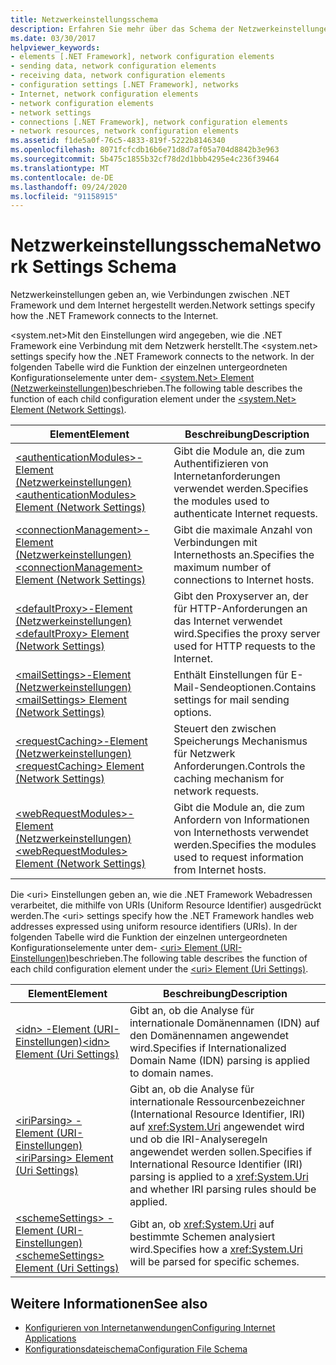 ```yaml
---
title: Netzwerkeinstellungsschema
description: Erfahren Sie mehr über das Schema der Netzwerkeinstellungen, die angeben, wie die .NET Framework eine Verbindung mit dem Internet herstellt und URIs behandelt.
ms.date: 03/30/2017
helpviewer_keywords:
- elements [.NET Framework], network configuration elements
- sending data, network configuration elements
- receiving data, network configuration elements
- configuration settings [.NET Framework], networks
- Internet, network configuration elements
- network configuration elements
- network settings
- connections [.NET Framework], network configuration elements
- network resources, network configuration elements
ms.assetid: f1de5a0f-76c5-4833-819f-5222b8146340
ms.openlocfilehash: 8071fcfcdb16b6e71d8d7af05a704d8842b3e963
ms.sourcegitcommit: 5b475c1855b32cf78d2d1bbb4295e4c236f39464
ms.translationtype: MT
ms.contentlocale: de-DE
ms.lasthandoff: 09/24/2020
ms.locfileid: "91158915"
---
```

# <a name="network-settings-schema"></a><span data-ttu-id="a7908-103">Netzwerkeinstellungsschema</span><span class="sxs-lookup"><span data-stu-id="a7908-103">Network Settings Schema</span></span>

<span data-ttu-id="a7908-104">Netzwerkeinstellungen geben an, wie Verbindungen zwischen .NET Framework und dem Internet hergestellt werden.</span><span class="sxs-lookup"><span data-stu-id="a7908-104">Network settings specify how the .NET Framework connects to the Internet.</span></span>

<span data-ttu-id="a7908-105">\<system.net>Mit den Einstellungen wird angegeben, wie die .NET Framework eine Verbindung mit dem Netzwerk herstellt.</span><span class="sxs-lookup"><span data-stu-id="a7908-105">The \<system.net> settings specify how the .NET Framework connects to the network.</span></span> <span data-ttu-id="a7908-106">In der folgenden Tabelle wird die Funktion der einzelnen untergeordneten Konfigurationselemente unter dem- [ \<system.Net> Element (Netzwerkeinstellungen)](system-net-element-network-settings.md)beschrieben.</span><span class="sxs-lookup"><span data-stu-id="a7908-106">The following table describes the function of each child configuration element under the [\<system.Net> Element (Network Settings)](system-net-element-network-settings.md).</span></span>  
  
|<span data-ttu-id="a7908-107">Element</span><span class="sxs-lookup"><span data-stu-id="a7908-107">Element</span></span>|<span data-ttu-id="a7908-108">Beschreibung</span><span class="sxs-lookup"><span data-stu-id="a7908-108">Description</span></span>|  
|-------------|-----------------|  
|[<span data-ttu-id="a7908-109">\<authenticationModules>-Element (Netzwerkeinstellungen)</span><span class="sxs-lookup"><span data-stu-id="a7908-109">\<authenticationModules> Element (Network Settings)</span></span>](authenticationmodules-element-network-settings.md)|<span data-ttu-id="a7908-110">Gibt die Module an, die zum Authentifizieren von Internetanforderungen verwendet werden.</span><span class="sxs-lookup"><span data-stu-id="a7908-110">Specifies the modules used to authenticate Internet requests.</span></span>|  
|[<span data-ttu-id="a7908-111">\<connectionManagement>-Element (Netzwerkeinstellungen)</span><span class="sxs-lookup"><span data-stu-id="a7908-111">\<connectionManagement> Element (Network Settings)</span></span>](connectionmanagement-element-network-settings.md)|<span data-ttu-id="a7908-112">Gibt die maximale Anzahl von Verbindungen mit Internethosts an.</span><span class="sxs-lookup"><span data-stu-id="a7908-112">Specifies the maximum number of connections to Internet hosts.</span></span>|  
|[<span data-ttu-id="a7908-113">\<defaultProxy>-Element (Netzwerkeinstellungen)</span><span class="sxs-lookup"><span data-stu-id="a7908-113">\<defaultProxy> Element (Network Settings)</span></span>](defaultproxy-element-network-settings.md)|<span data-ttu-id="a7908-114">Gibt den Proxyserver an, der für HTTP-Anforderungen an das Internet verwendet wird.</span><span class="sxs-lookup"><span data-stu-id="a7908-114">Specifies the proxy server used for HTTP requests to the Internet.</span></span>|  
|[<span data-ttu-id="a7908-115">\<mailSettings>-Element (Netzwerkeinstellungen)</span><span class="sxs-lookup"><span data-stu-id="a7908-115">\<mailSettings> Element (Network Settings)</span></span>](mailsettings-element-network-settings.md)|<span data-ttu-id="a7908-116">Enthält Einstellungen für E-Mail-Sendeoptionen.</span><span class="sxs-lookup"><span data-stu-id="a7908-116">Contains settings for mail sending options.</span></span>|  
|[<span data-ttu-id="a7908-117">\<requestCaching>-Element (Netzwerkeinstellungen)</span><span class="sxs-lookup"><span data-stu-id="a7908-117">\<requestCaching> Element (Network Settings)</span></span>](requestcaching-element-network-settings.md)|<span data-ttu-id="a7908-118">Steuert den zwischen Speicherungs Mechanismus für Netzwerk Anforderungen.</span><span class="sxs-lookup"><span data-stu-id="a7908-118">Controls the caching mechanism for network requests.</span></span>|  
|[<span data-ttu-id="a7908-119">\<webRequestModules>-Element (Netzwerkeinstellungen)</span><span class="sxs-lookup"><span data-stu-id="a7908-119">\<webRequestModules> Element (Network Settings)</span></span>](webrequestmodules-element-network-settings.md)|<span data-ttu-id="a7908-120">Gibt die Module an, die zum Anfordern von Informationen von Internethosts verwendet werden.</span><span class="sxs-lookup"><span data-stu-id="a7908-120">Specifies the modules used to request information from Internet hosts.</span></span>|  
  
<span data-ttu-id="a7908-121">Die \<uri> Einstellungen geben an, wie die .NET Framework Webadressen verarbeitet, die mithilfe von URIs (Uniform Resource Identifier) ausgedrückt werden.</span><span class="sxs-lookup"><span data-stu-id="a7908-121">The \<uri> settings specify how the .NET Framework handles web addresses expressed using uniform resource identifiers (URIs).</span></span> <span data-ttu-id="a7908-122">In der folgenden Tabelle wird die Funktion der einzelnen untergeordneten Konfigurationselemente unter dem- [ \<uri> Element (URI-Einstellungen)](uri-element-uri-settings.md)beschrieben.</span><span class="sxs-lookup"><span data-stu-id="a7908-122">The following table describes the function of each child configuration element under the [\<uri> Element (Uri Settings)](uri-element-uri-settings.md).</span></span>  
  
|<span data-ttu-id="a7908-123">Element</span><span class="sxs-lookup"><span data-stu-id="a7908-123">Element</span></span>|<span data-ttu-id="a7908-124">Beschreibung</span><span class="sxs-lookup"><span data-stu-id="a7908-124">Description</span></span>|  
|-------------|-----------------|  
|[<span data-ttu-id="a7908-125">\<idn> -Element (URI-Einstellungen)</span><span class="sxs-lookup"><span data-stu-id="a7908-125">\<idn> Element (Uri Settings)</span></span>](idn-element-uri-settings.md)|<span data-ttu-id="a7908-126">Gibt an, ob die Analyse für internationale Domänennamen (IDN) auf den Domänennamen angewendet wird.</span><span class="sxs-lookup"><span data-stu-id="a7908-126">Specifies if Internationalized Domain Name (IDN) parsing is applied to domain names.</span></span>|  
|[<span data-ttu-id="a7908-127">\<iriParsing> -Element (URI-Einstellungen)</span><span class="sxs-lookup"><span data-stu-id="a7908-127">\<iriParsing> Element (Uri Settings)</span></span>](iriparsing-element-uri-settings.md)|<span data-ttu-id="a7908-128">Gibt an, ob die Analyse für internationale Ressourcenbezeichner (International Resource Identifier, IRI) auf <xref:System.Uri> angewendet wird und ob die IRI-Analyseregeln angewendet werden sollen.</span><span class="sxs-lookup"><span data-stu-id="a7908-128">Specifies if International Resource Identifier (IRI) parsing is applied to a <xref:System.Uri> and whether IRI parsing rules should be applied.</span></span>|  
|[<span data-ttu-id="a7908-129">\<schemeSettings> -Element (URI-Einstellungen)</span><span class="sxs-lookup"><span data-stu-id="a7908-129">\<schemeSettings> Element (Uri Settings)</span></span>](schemesettings-element-uri-settings.md)|<span data-ttu-id="a7908-130">Gibt an, ob <xref:System.Uri> auf bestimmte Schemen analysiert wird.</span><span class="sxs-lookup"><span data-stu-id="a7908-130">Specifies how a <xref:System.Uri> will be parsed for specific schemes.</span></span>|  
  
## <a name="see-also"></a><span data-ttu-id="a7908-131">Weitere Informationen</span><span class="sxs-lookup"><span data-stu-id="a7908-131">See also</span></span>

- [<span data-ttu-id="a7908-132">Konfigurieren von Internetanwendungen</span><span class="sxs-lookup"><span data-stu-id="a7908-132">Configuring Internet Applications</span></span>](../../../network-programming/configuring-internet-applications.md)
- [<span data-ttu-id="a7908-133">Konfigurationsdateischema</span><span class="sxs-lookup"><span data-stu-id="a7908-133">Configuration File Schema</span></span>](../index.md)
